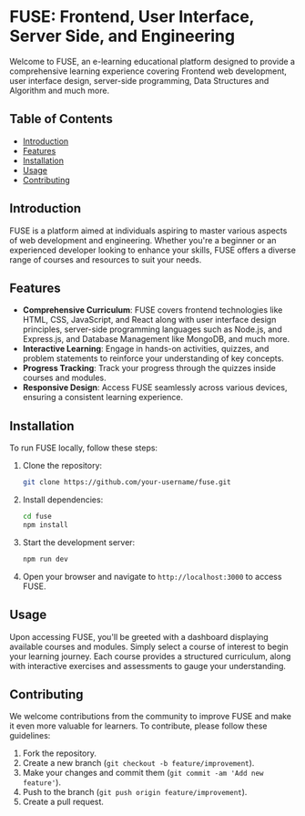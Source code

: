 # FUSE: Frontend, User Interface, Server Side, and Engineering

Welcome to FUSE, an e-learning educational platform designed to provide a comprehensive learning experience covering Frontend web development, user interface design, server-side programming, Data Structures and Algorithm and much more.

## Table of Contents

- [Introduction](#introduction)
- [Features](#features)
- [Installation](#installation)
- [Usage](#usage)
- [Contributing](#contributing)

## Introduction

FUSE is a platform aimed at individuals aspiring to master various aspects of web development and engineering. Whether you're a beginner or an experienced developer looking to enhance your skills, FUSE offers a diverse range of courses and resources to suit your needs.

## Features

- **Comprehensive Curriculum**: FUSE covers frontend technologies like HTML, CSS, JavaScript, and React along with user interface design principles, server-side programming languages such as Node.js, and Express.js, and Database Management like MongoDB, and much more.
- **Interactive Learning**: Engage in hands-on activities, quizzes, and problem statements to reinforce your understanding of key concepts.
- **Progress Tracking**: Track your progress through the quizzes inside courses and modules.
- **Responsive Design**: Access FUSE seamlessly across various devices, ensuring a consistent learning experience.

## Installation

To run FUSE locally, follow these steps:

1. Clone the repository:

   ```bash
   git clone https://github.com/your-username/fuse.git
   ```

2. Install dependencies:

   ```bash
   cd fuse
   npm install
   ```

3. Start the development server:

   ```bash
   npm run dev
   ```

4. Open your browser and navigate to `http://localhost:3000` to access FUSE.

## Usage

Upon accessing FUSE, you'll be greeted with a dashboard displaying available courses and modules. Simply select a course of interest to begin your learning journey. Each course provides a structured curriculum, along with interactive exercises and assessments to gauge your understanding.

## Contributing

We welcome contributions from the community to improve FUSE and make it even more valuable for learners. To contribute, please follow these guidelines:

1. Fork the repository.
2. Create a new branch (`git checkout -b feature/improvement`).
3. Make your changes and commit them (`git commit -am 'Add new feature'`).
4. Push to the branch (`git push origin feature/improvement`).
5. Create a pull request.

